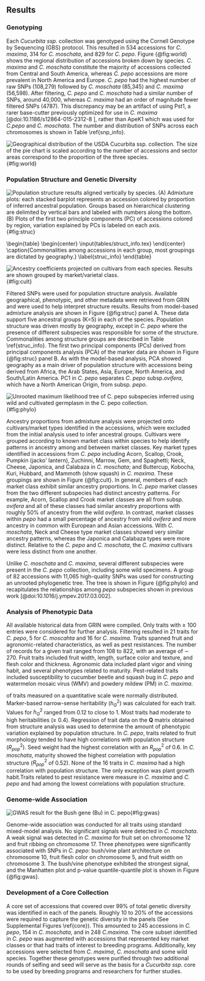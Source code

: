 ## Results

### Genotyping

Each *Cucurbita ssp.* collection was genotyped using the Cornell Genotype by Sequencing (GBS) protocol. This resulted in 534 accessions for *C. maxima*, 314 for *C. moschata*, and 829 for *C. pepo*. Figure {@fig:world} shows the regional distribution of accessions broken down by species. *C. maxima* and *C. moschata* constitute the majority of accessions collected from Central and South America, whereas *C. pepo* accessions are more prevalent in North America and Europe. *C. pepo* had the highest number of raw SNPs (108,279) followed by *C. moschata* (85,345) and *C. maxima* (56,598). After filtering, *C. pepo* and *C. moschata* had a similar number of SNPs, around 40,000, whereas *C. maxima* had an order of magnitude fewer filtered SNPs (4787). This discrepancy may be an artifact of using Pst1, a rarer base-cutter previously optimized for use in *C. maxima* [@doi:10.1186/s12864-015-2312-8 ], rather than ApeK1 which was used for *C.pepo* and *C. moschata*. The number and distribution of SNPs across each chromosomes is shown in Table \ref{snp_info}. 

![Geographical distribution of the USDA Cucurbita ssp. collection. The size of the pie chart is scaled according to the number of accessions and sector areas correspond to the proportion of the three species.](images/pi_map.png){#fig:world} 

### Population Structure and Genetic Diversity

![Population structure results aligned vertically by species. (A) Admixture plots: each stacked barplot represents an accession colored by proportion of inferred ancestral population. Groups based on hierarchical clustering are delimited by vertical bars and labeled with numbers along the bottom. (B) Plots of the first two principle components (PC) of accessions colored by region, variation explained by PCs is labeled on each axis.](images/pop_structure.png){#fig:struc}

\begin{table}
	\begin{center}
		\input{tables/struct_info.tex}
	\end{center}
	\caption{Commonalities among accessions in each group, most groupings are dictated by geography.}
	\label{struc_info}
\end{table}

![Ancestry coefficients projected on cultivars from each species. Results are shown grouped by market/varietal class.](images/cult_str.png){#fig:cult}


Filtered SNPs were used for population structure analysis. Available geographical, phenotypic, and other metadata were retrieved from GRIN and were used to help interpret structure results. Results from model-based admixture analysis are shown in Figure {@fig:struc} panel A. These data support five ancestral groups (K=5) in each of the species. Population structure was driven mostly by geography, except in *C. pepo* where the presence of different subspecies was responsible for some of the structure. Commonalities among structure groups are described in Table \ref{struc_info}. The first two principal components (PCs) derived from principal components analysis (PCA) of the marker data are shown in Figure {@fig:struc} panel B. As with the model-based analysis, PCA  showed geography as a main driver of population structure with accessions being derived from Africa, the Arab States, Asia, Europe, North America, and South/Latin America. PC1 in *C. pepo* separates *C. pepo* subsp.*ovifera*, which have a North American Origin, from subsp. *pepo*. 

![Unrooted maximum likelihood tree of *C. pepo* subspecies inferred using wild and cultivated germplasm in the *C. pepo* collection.](images/pepo_phylo.png){#fig:phylo}

Ancestry proportions from admixture analysis were projected onto cultivars/market types identified in the accessions, which were excluded from the initial analysis used to infer ancestral groups. Cultivars were grouped according to known market class within species to help identify patterns in ancestry among and between market classes. Key market types identified in accessions from *C. pepo* including Acorn, Scallop, Crook, Pumpkin (jacko' lantern), Zuchinni, Marrow, Gem, and Spaghetti; Neck, Cheese, Japonica, and Calabaza in *C. moschata*; and Buttercup, Kobocha, Kuri, Hubbard, and Mammoth (show squash) in *C. maxima*. These groupings are shown in Figure {@fig:cult}. In general, members of each market class exhibit similar ancestry proportions. In *C. pepo* market classes from the two different subspecies had distinct ancestry patterns. For example, Acorn, Scallop and Crook market classes are all from subsp. *ovifera* and all of these classes had similar ancestry proportions with roughly 50% of ancestry from the wild *ovifera*. In contrast, market classes within *pepo* had a small percentage of ancestry from wild *ovifera* and more ancestry in common with European and Asian accessions. With *C. moschata*, Neck and Cheese type market classes showed very similar ancestry patterns, whereas the Japonica and Calabaza types were more distinct. Relative to the *C. pepo* and *C. moschata*, the *C. maxima* cultivars were less distinct from one another.

Unlike *C. moschata* and *C. maxima*, several different subspecies were present in the *C. pepo* collection, including some wild specimens. A group of 82 accessions with 11,065 high-quality SNPs was used for constructing an unrooted phylogenetic tree. The tree is shown in Figure {@fig:phylo} and recapitulates the relationships among *pepo* subspecies shown in previous work [@doi:10.1016/j.ympev.2017.03.002].

### Analysis of Phenotypic Data

All available historical data  from GRIN were compiled. Only traits with $\geq$ 100 entries were considered for further analysis. Filtering resulted in 21 traits for *C. pepo*, 5 for *C. moscahta* and 16 for *C. maxima*. Traits spanned fruit and agronomic-related characteristics, as well as pest resistances. The number of records for a given trait ranged from 108 to 822, with an average of  $\sim$ 270. Fruit traits included fruit width, length, surface color and texture, and flesh color and thickness. Agronomic data included plant vigor and vining habit, and several phenotypes related to maturity. Pest-related traits included susceptibility to cucumber beetle and squash bug in *C. pepo* and watermelon mosaic virus (WMV)  and powdery mildew (PM) in *C. maxima*. 

of traits measured on a quantitative scale were normally distributed. Marker-based narrow-sense heritability ($h_{G}^2$) was calculated for each trait. Values for $h_{G}^2$ ranged from 0.12 to close to 1. Most traits had moderate to high heritabilities ($\geq$ 0.4). Regression of trait data on the $\mathbf{Q}$ matrix obtained from structure analysis was used to determine the amount of phenotypic variation explained by population structure. In *C. pepo*, traits related to fruit morphology tended to have high correlations with population structure ($R_{pop}^2$). Seed weight had the highest correlation with an $R_{pop}^2$ of 0.6. In *C. moschata*, maturity showed the highest correlation with population structure ($R_{pop}^2$ of 0.52). None of the 16 traits in *C. maxima* had a high correlation with population structure. The only exception was plant growth habit.Traits related to pest resistance were measure in *C. maxima* and *C. pepo* and had among the lowest correlations with population structure.

### Genome-wide Association

![GWAS result for the Bush gene (*Bu*) in *C. pepo*](images/bush_gene_assoc.png){#fig:gwas}

Genome-wide association was conducted for all traits using standard mixed-model analysis. No significant signals were detected in *C. moschata*. A weak signal was detected in *C. maxima* for fruit set on chromosome 12 and fruit ribbing on chromosome 17. Three phenotypes were significantly associated with SNPs in *C. pepo*: bush/vine plant architecture on chromosome 10, fruit flesh color on chromosome 5, and fruit width on chromosome 3. The bush/vine phenotype exhibited the strongest signal, and the Manhatten plot and p-value quantile-quantile plot is shown in Figure {@fig:gwas}.

### Development of a Core Collection

A core set of accessions that covered over 99\% of total genetic diversity was identified in each of the panels. Roughly 10 to 20\% of the accessions were required to capture the genetic diversity in the panels (See Supplemental Figures \ref{core}). This amounted to 245 accessions in *C. pepo*, 154 in  *C. moschata*, and in 248 *C.maxima*. The core subset identified in *C. pepo* was augmented with accessions that represented key market classes or that had traits of interest to breeding programs. Additionally, key accessions were selected from *C. maxima*, *C. moschata* and some wild species. Together these genotypes were purified through two additional rounds of selfing and seed will serve as the basis for a *Cucurbita ssp.* core to be used by breeding programs and researchers for further studies.
